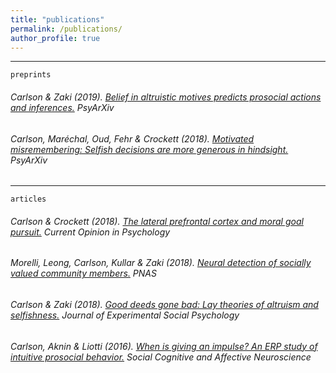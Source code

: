 ```yaml
---
title: "publications"
permalink: /publications/
author_profile: true
---
```

---
`preprints`  
  
###### Carlson & Zaki (2019). [Belief in altruistic motives predicts prosocial actions and inferences.](https://carlsonrw.github.io/_pages/belief_altMotives.pdf) *PsyArXiv* 
  
###### Carlson, Maréchal, Oud, Fehr & Crockett (2018). [Motivated misremembering: Selfish decisions are more generous in hindsight.](https://www.researchgate.net/profile/Ryan_Carlson4/publication/330574904_Motivated_misremembering_selfish_decisions_are_more_generous_in_hindsight/links/5c4c87a9458515a4c7424ba6/Motivated-misremembering-selfish-decisions-are-more-generous-in-hindsight.pdf) *PsyArXiv* 

  
--- 
`articles` 
 
###### Carlson & Crockett (2018). [The lateral prefrontal cortex and moral goal pursuit.](https://static1.squarespace.com/static/538ca3ade4b090f9ef331978/t/5bc8db67e5e5f0da97432b84/1539890024330/1-s2.0-S2352250X18300034-main.pdf) *Current Opinion in Psychology*  

###### Morelli, Leong, Carlson, Kullar & Zaki (2018).  [Neural detection of socially valued community members.](http://ssnl.stanford.edu/sites/default/files/pdf/Morelli%20et%20al_in%20press_PNAS.pdf?width=85%&height=85%&iframe=true) *PNAS*
 
###### Carlson & Zaki (2018). [Good deeds gone bad: Lay theories of altruism and selfishness.](http://ssnl.stanford.edu/sites/default/files/pdf/carlsonZaki_layTheories_inpress_0.pdf?width=85%&height=85%&iframe=true) *Journal of Experimental Social Psychology*

###### Carlson, Aknin & Liotti (2016). [When is giving an impulse? An ERP study of intuitive prosocial behavior.](https://academic.oup.com/scan/article/11/7/1121/1753464) *Social Cognitive and Affective Neuroscience*








